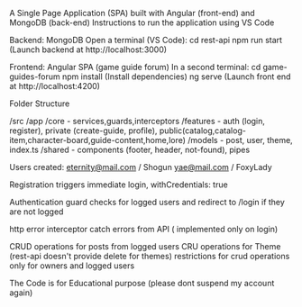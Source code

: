 A Single Page Application (SPA) built with Angular (front-end) and MongoDB (back-end)
Instructions to run the application using VS Code

Backend: MongoDB Open a terminal (VS Code): cd rest-api npm run start (Launch backend at http://localhost:3000)

Frontend: Angular SPA (game guide forum) In a second terminal: cd game-guides-forum npm install (Install dependencies) ng serve (Launch front end at http://localhost:4200)

Folder Structure

/src 
/app 
/core - services,guards,interceptors
/features - auth (login, register), private (create-guide, profile), public(catalog,catalog-item,character-board,guide-content,home,lore)
/models - post, user, theme, index.ts 
/shared - components (footer, header, not-found), pipes

Users created:
eternity@mail.com / Shogun
yae@mail.com / FoxyLady

Registration triggers immediate login, withCredentials: true

Authentication guard checks for logged users and redirect to /login if they are not logged

http error interceptor catch errors from API ( implemented only on login)

CRUD operations for posts from logged users
CRU operations for Theme (rest-api doesn't provide delete for themes)
restrictions for crud operations only for owners and logged users

The Code is for Educational purpose
(please dont suspend my account again)
